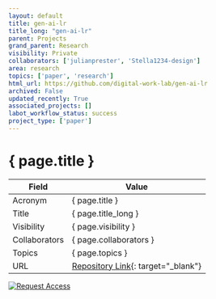 ```yaml
---
layout: default
title: gen-ai-lr
title_long: "gen-ai-lr"
parent: Projects
grand_parent: Research
visibility: Private
collaborators: ['julianprester', 'Stella1234-design']
area: research
topics: ['paper', 'research']
html_url: https://github.com/digital-work-lab/gen-ai-lr
archived: False
updated_recently: True
associated_projects: []
labot_workflow_status: success
project_type: ['paper']
---
```


# { page.title }

Field               | Value
------------------- | ----------------------------------
Acronym             | { page.title }
Title               | { page.title_long }
Visibility          | { page.visibility }
Collaborators       | { page.collaborators }
Topics              | { page.topics }
URL                 | [Repository Link](https://github.com/digital-work-lab/gen-ai-lr){: target="_blank"}

[![Request Access](https://img.shields.io/badge/Request-Access-blue?style=for-the-badge)](https://github.com/digital-work-lab/gen-ai-lr/issues/new?assignees=geritwagner&labels=access+request&template=request-repo-access.md&title=%5BAccess+Request%5D+Request+for+access+to+repository)

